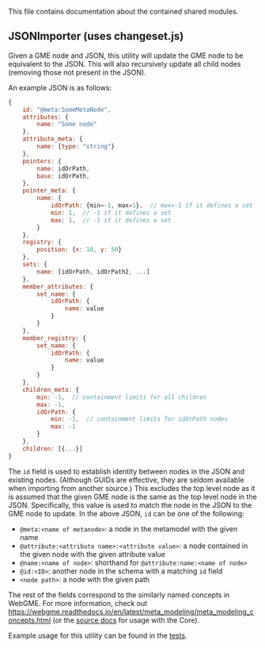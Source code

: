 This file contains documentation about the contained shared modules.

## JSONImporter (uses changeset.js)
Given a GME node and JSON, this utility will update the GME node to be equivalent to the JSON. This will also recursively update all child nodes (removing those not present in the JSON).

An example JSON is as follows:

```javascript
{
    id: "@meta:SomeMetaNode",
    attributes: {
        name: "Some node"
    },
    attribute_meta: {
        name: {type: "string"}
    },
    pointers: {
        name: idOrPath,
        base: idOrPath,
    },
    pointer_meta: {
        name: {
            idOrPath: {min=-1, max=1},  // max=-1 if it defines a set
            min: 1,  // -1 if it defines a set
            max: 1,  // -1 if it defines a set
        }
    },
    registry: {
        position: {x: 10, y: 50}
    },
    sets: {
        name: [idOrPath, idOrPath2, ...]
    },
    member_attributes: {
        set_name: {
            idOrPath: {
                name: value
            }
        }
    },
    member_registry: {
        set_name: {
            idOrPath: {
                name: value
            }
        }
    },
    children_meta: {
        min: -1,  // containment limits for all children
        max: -1,
        idOrPath: {
            min: -1,  // containment limits for idOrPath nodes
            max: -1
        }
    },
    children: [{...}]
}
```

The `id` field is used to establish identity between nodes in the JSON and existing nodes. (Although GUIDs are effective, they are seldom available when importing from another source.) This excludes the top level node as it is assumed that the given GME node is the same as the top level node in the JSON. Specifically, this value is used to match the node in the JSON to the GME node to update.
In the above JSON, `id` can be one of the following:
- `@meta:<name of metanode>`: a node in the metamodel with the given name
- `@attribute:<attribute name>:<attribute value>`: a node contained in the given node with the given attribute value
- `@name:<name of node>`: shorthand for `@attribute:name:<name of node>`
- `@id:<ID>`: another node in the schema with a matching `id` field
- `<node path>`: a node with the given path

The rest of the fields correspond to the similarly named concepts in WebGME. For more information, check out https://webgme.readthedocs.io/en/latest/meta_modeling/meta_modeling_concepts.html (or the [source docs](https://editor.webgme.org/docs/source/Core.html) for usage with the Core).

Example usage for this utility can be found in the [tests](/test/common/JSONImporter.spec.js).
